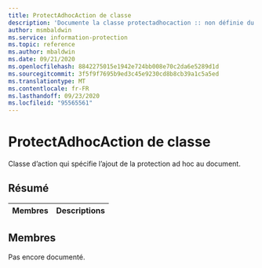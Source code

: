 ```yaml
---
title: ProtectAdhocAction de classe
description: 'Documente la classe protectadhocaction :: non définie du kit de développement logiciel (SDK) Microsoft Information Protection (MIP).'
author: msmbaldwin
ms.service: information-protection
ms.topic: reference
ms.author: mbaldwin
ms.date: 09/21/2020
ms.openlocfilehash: 8842275015e1942e724bb008e70c2da6e5289d1d
ms.sourcegitcommit: 3f5f9f7695b9ed3c45e9230cd8b8cb39a1c5a5ed
ms.translationtype: MT
ms.contentlocale: fr-FR
ms.lasthandoff: 09/23/2020
ms.locfileid: "95565561"
---
```

# <a name="class-protectadhocaction"></a>ProtectAdhocAction de classe 
Classe d’action qui spécifie l’ajout de la protection ad hoc au document.
  
## <a name="summary"></a>Résumé
 Membres                        | Descriptions                                
--------------------------------|---------------------------------------------
  
## <a name="members"></a>Membres
Pas encore documenté.
